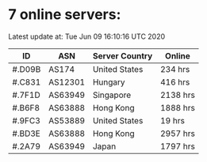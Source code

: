 # 7 online servers:

Latest update at: Tue Jun 09 16:10:16 UTC 2020

| ID | ASN | Server Country | Online |
| -- | --- | -------------- | ------ |
| #.D09B | AS174 | United States | 234 hrs |
| #.C831 | AS12301 | Hungary | 416 hrs |
| #.7F1D | AS63949 | Singapore | 2138 hrs |
| #.B6F8 | AS63888 | Hong Kong | 1888 hrs |
| #.9FC3 | AS53889 | United States | 19 hrs |
| #.BD3E | AS63888 | Hong Kong | 2957 hrs |
| #.2A79 | AS63949 | Japan | 1797 hrs |

